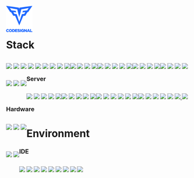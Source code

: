 
<p style="float: left" title="Languages">
  <a href="https://app.codesignal.com/profile/powfix/" target="_blank">
    <img align="left" alt="Sagnik's CodeSignal" height="72px" width="72px" src="https://raw.githubusercontent.com/powfix/powfix/main/resources/codesignal_logo.png" />
  </a>
</p>

<br/><br/><br/>

# Stack
<p style="float: left" title="Languages">
  <img src="https://img.shields.io/badge/JavaScript-F7DF1E.svg?&style=for-the-badge&logo=JavaScript&logoColor=white"/>
  <img src="https://img.shields.io/badge/TypeScript-3178C6.svg?&style=for-the-badge&logo=TypeScript&logoColor=white"/>
  <img src="https://img.shields.io/badge/Java-ED8B00.svg?&style=for-the-badge&logo=Java&logoColor=white"/>
  <img src="https://img.shields.io/badge/Kotlin-7F52FF.svg?&style=for-the-badge&logo=Kotlin&logoColor=white"/>
  <img src="https://img.shields.io/badge/Python-3776AB.svg?&style=for-the-badge&logo=Python&logoColor=white"/>
  <img src="https://img.shields.io/badge/Go-00ADD8.svg?&style=for-the-badge&logo=Go&logoColor=white"/>
  <img src="https://img.shields.io/badge/PHP-777BB4.svg?&style=for-the-badge&logo=PHP&logoColor=white"/>
  <img src="https://img.shields.io/badge/C-A8B9CC.svg?&style=for-the-badge&logo=C&logoColor=white"/>
  <img src="https://img.shields.io/badge/C++-00599C.svg?&style=for-the-badge&logo=C++&logoColor=white"/>
</p>

<p style="float: left">
  <img src="https://img.shields.io/badge/React-61DAFB.svg?&style=for-the-badge&logo=React&logoColor=white"/>
  <img src="https://img.shields.io/badge/React Native-61DAFB.svg?&style=for-the-badge&logo=React&logoColor=white"/>
  <img src="https://img.shields.io/badge/Android-3DDC84.svg?&style=for-the-badge&logo=Android&logoColor=white"/>
  <img src="https://img.shields.io/badge/Express-000000.svg?&style=for-the-badge&logo=Express&logoColor=white"/>
</p>

<p style="float: left">
  <img src="https://img.shields.io/badge/Socket.io-010101.svg?&style=for-the-badge&logo=Socket.io&logoColor=white"/>
  <img src="https://img.shields.io/badge/.NET-512BD4.svg?&style=for-the-badge&logo=.NET&logoColor=white"/>
  <img src="https://img.shields.io/badge/Unity-FFFFFF.svg?&style=for-the-badge&logo=Unity&logoColor=black"/>
  <img src="https://img.shields.io/badge/Firebase-FFCA28.svg?&style=for-the-badge&logo=Firebase&logoColor=black"/>
  <img src="https://img.shields.io/badge/Redux-764ABC.svg?&style=for-the-badge&logo=Redux&logoColor=black"/>
</p>

<p style="float: left" title="Package manager">
  <img src="https://img.shields.io/badge/npm-CB3837.svg?&style=for-the-badge&logo=npm&logoColor=white"/>
  <img src="https://img.shields.io/badge/Yarn-2C8EBB.svg?&style=for-the-badge&logo=Yarn&logoColor=white"/>
  <img src="https://img.shields.io/badge/CocoaPods-EE3322.svg?&style=for-the-badge&logo=CocoaPods&logoColor=white"/>
  <img src="https://img.shields.io/badge/Homebrew-FBB040.svg?&style=for-the-badge&logo=Homebrew&logoColor=white"/>
</p>

<p style="float: left">
  <img src="https://img.shields.io/badge/Atlassian-0052CC.svg?&style=for-the-badge&logo=Atlassian&logoColor=white"/>
  <img src="https://img.shields.io/badge/Jira-0052CC.svg?&style=for-the-badge&logo=Jira&logoColor=white"/>
  <img src="https://img.shields.io/badge/Confluence-172B4D.svg?&style=for-the-badge&logo=Confluence&logoColor=white"/>
  <img src="https://img.shields.io/badge/Bugsnag-4949E4.svg?&style=for-the-badge&logo=Bugsnag&logoColor=white"/>
</p>

<p style="float: left" title="Git service">
  <img src="https://img.shields.io/badge/GitHub-181717.svg?&style=for-the-badge&logo=GitHub&logoColor=white"/>
  <img src="https://img.shields.io/badge/Bitbucket-0052CC.svg?&style=for-the-badge&logo=Bitbucket&logoColor=white"/>
  <img src="https://img.shields.io/badge/GitLab-FC6D26.svg?&style=for-the-badge&logo=GitLab&logoColor=white"/>
</p>

### Server
<p style="float: left" title="Cloud/Server">
  <img src="https://img.shields.io/badge/Amazon AWS-232F3E.svg?&style=for-the-badge&logo=Amazon AWS&logoColor=white"/>
  <img src="https://img.shields.io/badge/Google Cloud-4285F4.svg?&style=for-the-badge&logo=Google Cloud&logoColor=white"/>
  <img src="https://img.shields.io/badge/Naver Cloud-03C75A.svg?&style=for-the-badge&logo=Naver&logoColor=white"/>
  <img src="https://img.shields.io/badge/KT Cloud-000000.svg?&style=for-the-badge&logoColor=white"/>
  <img src="https://img.shields.io/badge/IDC-000000.svg?&style=for-the-badge&logoColor=white"/>
</p>

<p style="float: left" title="Server Operating System">
  <img src="https://img.shields.io/badge/Linux-FCC624.svg?&style=for-the-badge&logo=Linux&logoColor=white"/>
  <img src="https://img.shields.io/badge/Ubuntu-E95420.svg?&style=for-the-badge&logo=Ubuntu&logoColor=white"/>
  <img src="https://img.shields.io/badge/CentOS-262577.svg?&style=for-the-badge&logo=CentOS&logoColor=white"/>
  <img src="https://img.shields.io/badge/Kali Linux-557C94.svg?&style=for-the-badge&logo=Kali Linux&logoColor=white"/>
  <img src="https://img.shields.io/badge/Synology-B5B5B6.svg?&style=for-the-badge&logo=Synology&logoColor=white"/>
</p>

<p style="float: left" title="Database">
  <img src="https://img.shields.io/badge/MySQL-4479A1.svg?&style=for-the-badge&logo=MySQL&logoColor=white"/>
  <img src="https://img.shields.io/badge/MariaDB-003545.svg?&style=for-the-badge&logo=MariaDB&logoColor=white"/>
  <img src="https://img.shields.io/badge/SQLite-003B57.svg?&style=for-the-badge&logo=SQLite&logoColor=white"/>
  <img src="https://img.shields.io/badge/PostgreSQL-4169E1.svg?&style=for-the-badge&logo=PostgreSQL&logoColor=white"/>
  <img src="https://img.shields.io/badge/Amazon DynamoDB-4053D6.svg?&style=for-the-badge&logo=Amazon DynamoDB&logoColor=white"/>
  <img src="https://img.shields.io/badge/Redis-DC382D.svg?&style=for-the-badge&logo=Redis&logoColor=white"/>
</p>

<p style="float: left" title="Server Applications">
  <img src="https://img.shields.io/badge/Apache-D22128.svg?&style=for-the-badge&logo=Apache&logoColor=white"/>
  <img src="https://img.shields.io/badge/NGINX-009639.svg?&style=for-the-badge&logo=NGINX&logoColor=white"/>
  <img src="https://img.shields.io/badge/Let's Encrypt-003A70.svg?&style=for-the-badge&logo=Let's Encrypt&logoColor=white"/>
  <img src="https://img.shields.io/badge/VMware-607078.svg?&style=for-the-badge&logo=VMware&logoColor=white"/>
  <img src="https://img.shields.io/badge/Jenkins-D24939.svg?&style=for-the-badge&logo=Jenkins&logoColor=white"/>
  <a href="https://www.docker.com" target="_blank">
    <img src="https://img.shields.io/badge/Docker-2496ED.svg?&style=for-the-badge&logo=Docker&logoColor=white"/>
  </a>
  <a href="https://jmeter.apache.org" target="_blank">
    <img src="https://img.shields.io/badge/Apache JMeter-D22128.svg?&style=for-the-badge&logo=Apache JMeter&logoColor=white"/>
  </a>
</p>

### Hardware
<p style="float: left" title="Hardware">
  <img src="https://img.shields.io/badge/Arduino-00979D.svg?&style=for-the-badge&logo=Arduino&logoColor=white"/>
  <img src="https://img.shields.io/badge/Raspberry Pi-A22846.svg?&style=for-the-badge&logo=Raspberry Pi&logoColor=white"/>
  <img src="https://img.shields.io/badge/Espressif-E7352C.svg?&style=for-the-badge&logo=Espressif&logoColor=white"/>
</p>


# Environment
<p style="float: left" title="Environment">
  <img src="https://img.shields.io/badge/macOS-000000.svg?&style=for-the-badge&logo=macOS&logoColor=white"/>
  <img src="https://img.shields.io/badge/Windows-0078D6.svg?&style=for-the-badge&logo=Windows&logoColor=white"/>
</p>

### IDE
<p style="float: left" title="IDE">
  <img src="https://img.shields.io/badge/Android Studio-3DDC84.svg?&style=for-the-badge&logo=Android Studio&logoColor=white"/>
  <img src="https://img.shields.io/badge/Xcode-147EFB.svg?&style=for-the-badge&logo=Xcode&logoColor=white"/>
  <img src="https://img.shields.io/badge/Eclipse-2C2255.svg?&style=for-the-badge&logo=Eclipse IDE&logoColor=white"/>
  <img src="https://img.shields.io/badge/Visual Studio-5C2D91.svg?&style=for-the-badge&logo=Visual Studio&logoColor=white"/>
  <img src="https://img.shields.io/badge/JetBrains-000000.svg?&style=for-the-badge&logo=JetBrains&logoColor=white"/>
  <img src="https://img.shields.io/badge/PhpStorm-000000.svg?&style=for-the-badge&logo=PhpStorm&logoColor=white"/>
  <img src="https://img.shields.io/badge/WebStorm-000000.svg?&style=for-the-badge&logo=WebStorm&logoColor=white"/>
  <img src="https://img.shields.io/badge/DataGrip-000000.svg?&style=for-the-badge&logo=DataGrip&logoColor=white"/>
  <img src="https://img.shields.io/badge/PyCharm-000000.svg?&style=for-the-badge&logo=PyCharm&logoColor=white"/>
</p>
